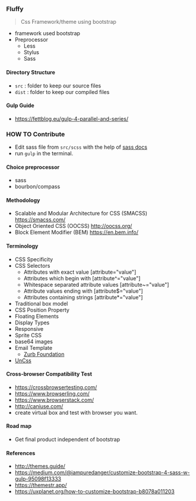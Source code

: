 ### Fluffy
> Css Framework/theme using bootstrap

- framework used bootstrap
- Preprocessor
    - Less
    - Stylus
    - Sass
    
#### Directory Structure
- `src` : folder to keep our source files
- `dist` : folder to keep our compiled files

#### Gulp Guide
- https://fettblog.eu/gulp-4-parallel-and-series/

### HOW TO Contribute
- Edit sass file from `src/scss` with the help of [sass docs](https://sass-lang.com/documentation)
- run `gulp` in the terminal.

#### Choice preprocessor
- sass
- bourbon/compass

#### Methodology
- Scalable and Modular Architecture for CSS (SMACSS) https://smacss.com/
- Object Oriented CSS (OOCSS) http://oocss.org/
- Block Element Modifier (BEM) https://en.bem.info/

#### Terminology
- CSS Specificity
- CSS Selectors
    - Attributes with exact value [attribute="value"]
    - Attributes which begin with [attribute^="value"]
    - Whitespace separated attribute values [attribute~="value"]
    - Attribute values ending with [attribute$="value"]
    - Attributes containing strings [attribute*="value"]
- Traditional box model
- CSS Position Property
- Floating Elements
- Display Types
- Responsive
- Sprite CSS
- base64 images
- Email Template
    - [Zurb Foundation](https://foundation.zurb.com/)
- [UnCss](https://github.com/uncss/uncss)

#### Cross-browser Compatibility Test
- https://crossbrowsertesting.com/
- https://www.browserling.com/
- https://www.browserstack.com/
- http://caniuse.com/
- create virtual box and test with browser you want.

#### Road map
- Get final product independent of bootstrap

#### References
- http://themes.guide/
- https://medium.com/@iampuredanger/customize-bootstrap-4-sass-w-gulp-95098f13333
- https://themestr.app/
- https://uxplanet.org/how-to-customize-bootstrap-b8078a011203

